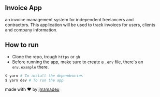 ## Invoice App

an invoice management system for independent freelancers and contractors. This application will be used to track invoices for users, clients and company information.

## How to run
- Clone the repo, trough `https` or `gh`
- Before running the app, make sure to create a `.env` file, there's an `env.example` there.

```bash
$ yarn # To install the dependencies
$ yarn dev # To run the app
```

made with :heart: by [jmamadeu](https://twitter.com/jmamadeu)